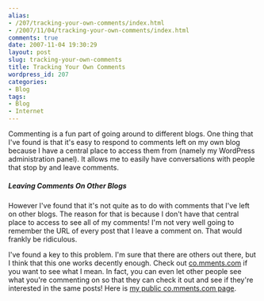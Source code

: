```yaml
---
alias:
- /207/tracking-your-own-comments/index.html
- /2007/11/04/tracking-your-own-comments/index.html
comments: true
date: 2007-11-04 19:30:29
layout: post
slug: tracking-your-own-comments
title: Tracking Your Own Comments
wordpress_id: 207
categories:
- Blog
tags:
- Blog
- Internet
---
```


Commenting is a fun part of going around to different blogs.  One thing that I've found is that it's easy to respond to comments left on my own blog because I have a central place to access them from (namely my WordPress administration panel).  It allows me to easily have conversations with people that stop by and leave comments.



##### Leaving Comments On Other Blogs


However I've found that it's not quite as to do with comments that I've left on other blogs.  The reason for that is because I don't have that central place to access to see all of my comments!  I'm not very well going to remember the URL of every post that I leave a comment on.  That would frankly be ridiculous.

I've found a key to this problem.  I'm sure that there are others out there, but I think that this one works decently enough.  Check out [co.mments.com](http://co.mments.com) if you want to see what I mean.  In fact, you can even let other people see what you're commenting on so that they can check it out and see if they're interested in the same posts!  Here is [my public co.mments.com page](http://co.mments.com/people/goingthewongway).
